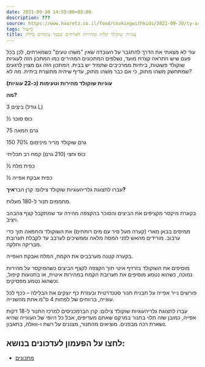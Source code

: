 ```yaml
---
date: 2021-09-30 14:55:00+03:00
description: ???
source: https://www.haaretz.co.il/food/cookingwithkids/2021-09-30/ty-article/0000017f-f901-d044-adff-fbf9064f0000
tags: בישול
title: עוגיות שוקולד קלות ומהירות לאורחים שכבר עומדים בדלת
---
```


עוד לא מצאתי את הדרך להתגבר על העובדה שאין "משהו טעים" כשמארחים, לכן בכל פעם שיש התראה קצרת מועד, נשלפים המתכונים המהירים כמו המתכון הזה לעוגיות שוקולד פשוטות, ביתיות ממרכיבים שתמיד יש בבית. המתכון הזה גם מצוין לרגעים שמתחשק משהו מתוק, כי אם כבר משהו מתוק, עדיף שיהיה מתוצרת ביתית. מה לא?

**עוגיות שוקולד מהירות וטעימות (כ-22 עוגיות)**

**מה?**

3 ביצים (גודל L)

½ כוס סוכר

75 גרם חמאה

150 גרם שוקולד מריר מינימום 70%

כוס וחצי (210 גרם) קמח רב תכליתי

½ כפית מלח

½ כפית אבקת אפייה

 עברו לתצוגת גלריהעוגיות שוקולד צילום: קרן הבר**איך?**

מחממים תנור ל-180 מעלות.

בקערת מיקסר מקציפים את הביצים והסוכר בהקצפה מהירה עד שמתקבל קצף צהבהב ויציב.

ממיסים בבאן מארי (קערה מעל סיר עם מים רותחים) את השוקולד והחמאה תוך כדי ערבוב. מורידים מהאש לפני המסה מלאה וממשיכים לערבב עד לקבלת תערובת מבריקה וחלקה.

בקערה קטנה מערבבים את הקמח, המלח ואבקת האפייה.

מוסיפים את השוקולד בזרזיף איטי תוך הקצפה לקצף הביצים כשהמיקסר על מהירות נמוכה, כשהוא נטמע מוסיפים את תערובת הקמח במהירות איטית, או בתנועות קיפול, וכשהוא נטמע מפסיקים.

פורשים נייר אפייה על תבנית תנור סטנדרטית ובעזרת כף יוצקים את הבלילה – ככף לכל עוגייה, ברווחים של לפחות 4 ס"מ אחת מהשנייה.

 עברו לתצוגת גלריהעוגיות שוקולד צילום: קרן הברמכניסים למרכז התנור ל-18 דקות אפייה, כמובן שזה תלוי בתנור במרקם שאתם מעדיפים, אבל כל היופי של העוגייה שהיא נשארת רכה מבפנים. מוציאים מהתנור, מצננים על רשת ו-וואלה, בתאבון.

לחצו על הפעמון לעדכונים בנושא:
------------------------------

* [מתכונים](/ty-tag/recipes-0000017f-da28-dea8-a77f-de6a4ba50000)